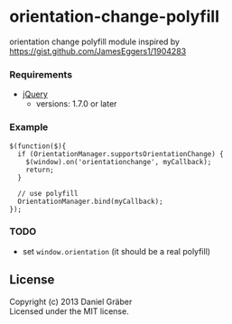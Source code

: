 orientation-change-polyfill
===========================

orientation change polyfill module inspired by https://gist.github.com/JamesEggers1/1904283

### Requirements

* [jQuery](http://jquery.com/)
  - versions: 1.7.0 or later

### Example

    $(function($){  
      if (OrientationManager.supportsOrientationChange) {
        $(window).on('orientationchange', myCallback);
        return;
      }
 
      // use polyfill
      OrientationManager.bind(myCallback);
    });

### TODO

- set `window.orientation` (it should be a real polyfill)

## License
Copyright (c) 2013 Daniel Gräber  
Licensed under the MIT license.

